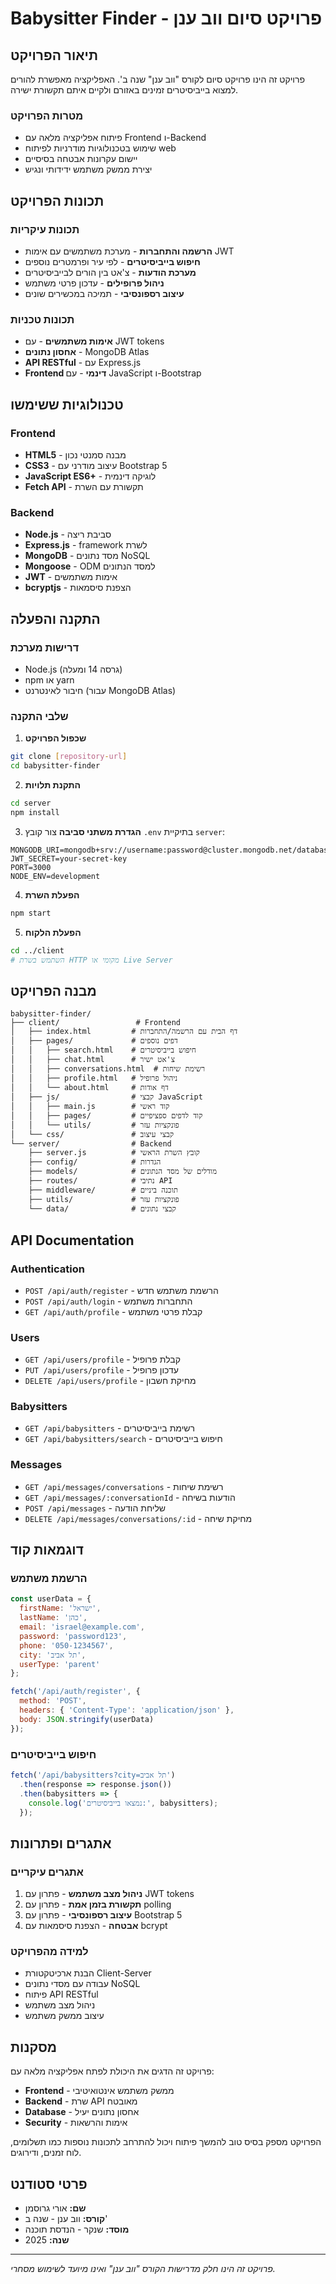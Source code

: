 # Babysitter Finder - פרויקט סיום ווב ענן

## תיאור הפרויקט

פרויקט זה הינו פרויקט סיום לקורס "ווב ענן" שנה ב'. האפליקציה מאפשרת להורים למצוא בייביסיטרים זמינים באזורם ולקיים איתם תקשורת ישירה.

### מטרות הפרויקט
- פיתוח אפליקציה מלאה עם Frontend ו-Backend
- שימוש בטכנולוגיות מודרניות לפיתוח web
- יישום עקרונות אבטחה בסיסיים
- יצירת ממשק משתמש ידידותי ונגיש

## תכונות הפרויקט

### תכונות עיקריות
- **הרשמה והתחברות** - מערכת משתמשים עם אימות JWT
- **חיפוש בייביסיטרים** - לפי עיר ופרמטרים נוספים
- **מערכת הודעות** - צ'אט בין הורים לבייביסיטרים
- **ניהול פרופילים** - עדכון פרטי משתמש
- **עיצוב רספונסיבי** - תמיכה במכשירים שונים

### תכונות טכניות
- **אימות משתמשים** - עם JWT tokens
- **אחסון נתונים** - MongoDB Atlas
- **API RESTful** - עם Express.js
- **Frontend דינמי** - עם JavaScript ו-Bootstrap

## טכנולוגיות ששימשו

### Frontend
- **HTML5** - מבנה סמנטי נכון
- **CSS3** - עיצוב מודרני עם Bootstrap 5
- **JavaScript ES6+** - לוגיקה דינמית
- **Fetch API** - תקשורת עם השרת

### Backend
- **Node.js** - סביבת ריצה
- **Express.js** - framework לשרת
- **MongoDB** - מסד נתונים NoSQL
- **Mongoose** - ODM למסד הנתונים
- **JWT** - אימות משתמשים
- **bcryptjs** - הצפנת סיסמאות

## התקנה והפעלה

### דרישות מערכת
- Node.js (גרסה 14 ומעלה)
- npm או yarn
- חיבור לאינטרנט (עבור MongoDB Atlas)

### שלבי התקנה

1. **שכפול הפרויקט**
```bash
git clone [repository-url]
cd babysitter-finder
```

2. **התקנת תלויות**
```bash
cd server
npm install
```

3. **הגדרת משתני סביבה**
צור קובץ `.env` בתיקיית `server`:
```env
MONGODB_URI=mongodb+srv://username:password@cluster.mongodb.net/database
JWT_SECRET=your-secret-key
PORT=3000
NODE_ENV=development
```

4. **הפעלת השרת**
```bash
npm start
```

5. **הפעלת הלקוח**
```bash
cd ../client
# השתמש בשרת HTTP מקומי או Live Server
```

## מבנה הפרויקט

```
babysitter-finder/
├── client/                 # Frontend
│   ├── index.html         # דף הבית עם הרשמה/התחברות
│   ├── pages/             # דפים נוספים
│   │   ├── search.html    # חיפוש בייביסיטרים
│   │   ├── chat.html      # צ'אט ישיר
│   │   ├── conversations.html  # רשימת שיחות
│   │   ├── profile.html   # ניהול פרופיל
│   │   └── about.html     # דף אודות
│   ├── js/                # קבצי JavaScript
│   │   ├── main.js        # קוד ראשי
│   │   ├── pages/         # קוד לדפים ספציפיים
│   │   └── utils/         # פונקציות עזר
│   └── css/               # קבצי עיצוב
└── server/                # Backend
    ├── server.js          # קובץ השרת הראשי
    ├── config/            # הגדרות
    ├── models/            # מודלים של מסד הנתונים
    ├── routes/            # נתיבי API
    ├── middleware/        # תוכנה ביניים
    ├── utils/             # פונקציות עזר
    └── data/              # קבצי נתונים
```

## API Documentation

### Authentication
- `POST /api/auth/register` - הרשמת משתמש חדש
- `POST /api/auth/login` - התחברות משתמש
- `GET /api/auth/profile` - קבלת פרטי משתמש

### Users
- `GET /api/users/profile` - קבלת פרופיל
- `PUT /api/users/profile` - עדכון פרופיל
- `DELETE /api/users/profile` - מחיקת חשבון

### Babysitters
- `GET /api/babysitters` - רשימת בייביסיטרים
- `GET /api/babysitters/search` - חיפוש בייביסיטרים

### Messages
- `GET /api/messages/conversations` - רשימת שיחות
- `GET /api/messages/:conversationId` - הודעות בשיחה
- `POST /api/messages` - שליחת הודעה
- `DELETE /api/messages/conversations/:id` - מחיקת שיחה

## דוגמאות קוד

### הרשמת משתמש
```javascript
const userData = {
  firstName: 'ישראל',
  lastName: 'כהן',
  email: 'israel@example.com',
  password: 'password123',
  phone: '050-1234567',
  city: 'תל אביב',
  userType: 'parent'
};

fetch('/api/auth/register', {
  method: 'POST',
  headers: { 'Content-Type': 'application/json' },
  body: JSON.stringify(userData)
});
```

### חיפוש בייביסיטרים
```javascript
fetch('/api/babysitters?city=תל אביב')
  .then(response => response.json())
  .then(babysitters => {
    console.log('נמצאו בייביסיטרים:', babysitters);
  });
```

## אתגרים ופתרונות

### אתגרים עיקריים
1. **ניהול מצב משתמש** - פתרון עם JWT tokens
2. **תקשורת בזמן אמת** - פתרון עם polling
3. **עיצוב רספונסיבי** - פתרון עם Bootstrap 5
4. **אבטחה** - הצפנת סיסמאות עם bcrypt

### למידה מהפרויקט
- הבנת ארכיטקטורת Client-Server
- עבודה עם מסדי נתונים NoSQL
- פיתוח API RESTful
- ניהול מצב משתמש
- עיצוב ממשק משתמש

## מסקנות

פרויקט זה הדגים את היכולת לפתח אפליקציה מלאה עם:
- **Frontend** - ממשק משתמש אינטואיטיבי
- **Backend** - שרת API מאובטח
- **Database** - אחסון נתונים יעיל
- **Security** - אימות והרשאות

הפרויקט מספק בסיס טוב להמשך פיתוח ויכול להתרחב לתכונות נוספות כמו תשלומים, לוח זמנים, ודירוגים.

## פרטי סטודנט

- **שם:** אורי גרוסמן
- **קורס:** ווב ענן - שנה ב'
- **מוסד:** שנקר - הנדסת תוכנה
- **שנה:** 2025

---

*פרויקט זה הינו חלק מדרישות הקורס "ווב ענן" ואינו מיועד לשימוש מסחרי.* 